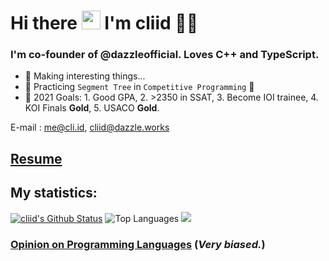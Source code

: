 <h1 align="left">Hi there <a target="_blank"><img src="https://media.giphy.com/media/hvRJCLFzcasrR4ia7z/giphy.gif" width="30px" style="max-width:100%;"></a> I'm cliid 👨‍💻</h1>

### I'm co-founder of @dazzleofficial. Loves C++ and TypeScript.

- 🔭 Making interesting things...
- 🌱 Practicing `Segment Tree` in `Competitive Programming` 🤣
- 🥅 2021 Goals: 1. Good GPA, 2. >2350 in SSAT, 3. Become IOI trainee, 4. KOI Finals **Gold**, 5. USACO **Gold**.

E-mail : [me@cli.id](mailto:me@cli.id), [cliid@dazzle.works](mailto:cliid@dazzle.works)

## [Resume](resume.md)

## My statistics:

[![cliid's Github Status](https://github-readme-stats.vercel.app/api?username=cliid&show_icons=true&layout=compact&theme=dark)](https://github.com/cliid)
![Top Languages](https://github-readme-stats.vercel.app/api/top-langs/?username=cliid&layout=compact&theme=dark)
![](https://komarev.com/ghpvc/?username=cliid&color=blueviolet)

### [Opinion on Programming Languages](programming-langs-opinion.md) (*Very biased.*)

